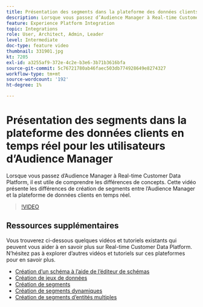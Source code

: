 ```yaml
---
title: Présentation des segments dans la plateforme des données clients en temps réel pour les utilisateurs d’Audience Manager
description: Lorsque vous passez d’Audience Manager à Real-time Customer Data Platform, il est utile de comprendre les différences de concepts. Cette vidéo présente les différences de création de segments entre l’Audience Manager et la plateforme de données clients en temps réel.
feature: Experience Platform Integration
topic: Integrations
role: User, Architect, Admin, Leader
level: Intermediate
doc-type: feature video
thumbnail: 331901.jpg
kt: 7205
exl-id: a3255af9-372e-4c2e-b3e6-3b71b3616bfa
source-git-commit: 5c76721780ab46faec503db774928649e8274327
workflow-type: tm+mt
source-wordcount: '192'
ht-degree: 1%

---
```


# Présentation des segments dans la plateforme des données clients en temps réel pour les utilisateurs d’Audience Manager

Lorsque vous passez d’Audience Manager à Real-time Customer Data Platform, il est utile de comprendre les différences de concepts. Cette vidéo présente les différences de création de segments entre l’Audience Manager et la plateforme de données clients en temps réel.

>[!VIDEO](https://video.tv.adobe.com/v/331901/?quality=12&learn=on)

## Ressources supplémentaires

Vous trouverez ci-dessous quelques vidéos et tutoriels existants qui peuvent vous aider à en savoir plus sur Real-time Customer Data Platform. N’hésitez pas à explorer d’autres vidéos et tutoriels sur ces plateformes pour en savoir plus.

* [Création d’un schéma à l’aide de l’éditeur de schémas](https://experienceleague.adobe.com/docs/experience-platform/xdm/tutorials/create-schema-ui.html?lang=en#getting-started)
* [Création de jeux de données](https://experienceleague.adobe.com/docs/platform-learn/getting-started-for-data-architects-and-data-engineers/create-datasets.html?lang=en#permissions-required)
* [Création de segments](https://experienceleague.adobe.com/docs/platform-learn/tutorials/segments/create-segments.html?lang=en#segments)
* [Création de segments dynamiques](https://experienceleague.adobe.com/docs/platform-learn/tutorials/segments/create-dynamic-segments.html?lang=en#segments)
* [Création de segments d’entités multiples](https://experienceleague.adobe.com/docs/platform-learn/tutorials/segments/create-multi-entity-segments.html?lang=en#segments)
